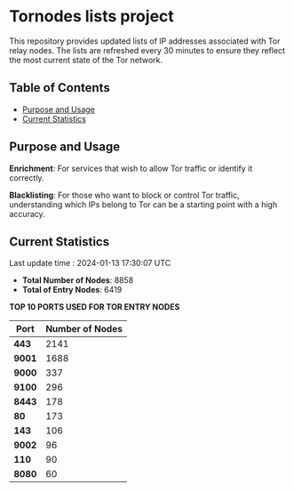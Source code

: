 # Tornodes lists project

This repository provides updated lists of IP addresses associated with Tor relay nodes. The lists are refreshed every 30 minutes to ensure they reflect the most current state of the Tor network.

## Table of Contents

- [Purpose and Usage](#purpose-and-usage)
- [Current Statistics](#current-statistics)


## Purpose and Usage

**Enrichment**: For services that wish to allow Tor traffic or identify it correctly.

**Blacklisting**: For those who want to block or control Tor traffic, understanding which IPs belong to Tor can be a starting point with a high accuracy.

## Current Statistics

Last update time : 2024-01-13 17:30:07 UTC

- **Total Number of Nodes**: 8858
- **Total of Entry Nodes**: 6419

**TOP 10 PORTS USED FOR TOR ENTRY NODES**

| **Port** | **Number of Nodes** |
|------|-----------------|
| **443**   | 2141  |
| **9001**   | 1688  |
| **9000**   | 337  |
| **9100**   | 296  |
| **8443**   | 178  |
| **80**   | 173  |
| **143**   | 106  |
| **9002**   | 96  |
| **110**   | 90  |
| **8080**   | 60  |

